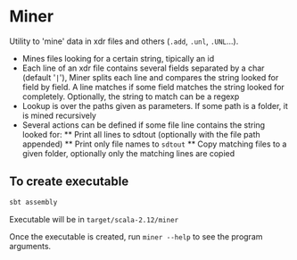 # Miner
Utility to 'mine' data in xdr files and others (`.add`, `.unl`, `.UNL`...).
* Mines files looking for a certain string, tipically an id
* Each line of an xdr file contains several fields separated by a char (default '`|`'), Miner splits each line and compares the string looked for field by field. A line matches if some field matches the string looked for completely. Optionally, the string to match can be a regexp
* Lookup is over the paths given as parameters. If some path is a folder, it is mined recursively
* Several actions can be defined if some file line contains the string looked for:
** Print all lines to sdtout (optionally with the file path appended)
** Print only file names to `sdtout`
** Copy matching files to a given folder, optionally only the matching lines are copied

## To create executable
```bash
sbt assembly
```
Executable will be in `target/scala-2.12/miner`

Once the executable is created, run `miner --help` to see the program arguments.

